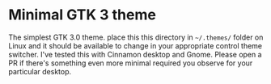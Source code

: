 # Minimal GTK 3 theme

The simplest GTK 3.0 theme. place this this directory in `~/.themes/` folder on Linux and it should be available to change in your appropriate control theme switcher. I've tested this with Cinnamon desktop and Gnome. Please open a PR if there's something even more minimal required you observe for your particular desktop.
